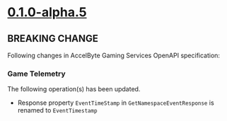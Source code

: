 # [0.1.0-alpha.5]

## BREAKING CHANGE

Following changes in AccelByte Gaming Services OpenAPI specification:

### Game Telemetry

The following operation(s) has been updated.

- Response property `EventTimeStamp` in `GetNamespaceEventResponse` is renamed to `EventTimestamp`

[0.1.0-alpha.5]: https://github.com/AccelByte/accelbyte-go-modular-sdk/compare/gametelemetry-sdk/0.1.0-alpha.4..0.1.0-alpha.5
